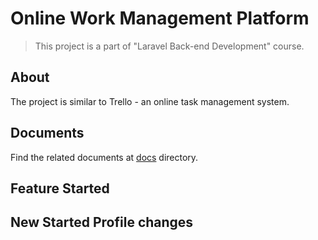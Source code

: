# Online Work Management Platform

> This project is a part of "Laravel Back-end Development" course.

## About
The project is similar to Trello - an online task management system. 

## Documents
Find the related documents at [docs](./docs) directory.

## Feature Started

## New Started Profile changes